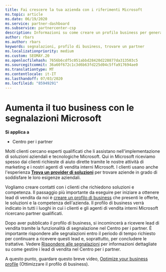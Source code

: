 ```yaml
---
title: Fai crescere la tua azienda con i riferimenti Microsoft
ms.topic: article
ms.date: 06/19/2020
ms.service: partner-dashboard
ms.subservice: partnercenter-csp
description: Informazioni su come creare un profilo business per generare lead di vendita attraverso la funzionalità dei riferimenti del centro per i partner e quindi per rispondere a questi riferimenti.
author: rbars
ms.author: rbars
keywords: segnalazioni, profilo di business, trovare un partner
ms.localizationpriority: medium
ms.custom: SEOMAY.20
ms.openlocfilehash: 7656b6cdf5c051abbd28420d228877da313503c5
ms.sourcegitcommit: 36a60f672c1c3d6b63fd225d04c5ffa917694ae0
ms.translationtype: MT
ms.contentlocale: it-IT
ms.lasthandoff: 07/03/2020
ms.locfileid: "85949291"
---
```

# <a name="grow-your-business-with-referrals-from-microsoft"></a>Aumenta il tuo business con le segnalazioni Microsoft

**Si applica a**

- Centro per i partner

Molti clienti cercano esperti qualificati che li assistano nell'implementazione di soluzioni aziendali e tecnologiche Microsoft. Qui in Microsoft riceviamo spesso dai clienti richieste di aiuto dirette tramite le nostre attività di marketing e i nostri agenti di vendita interni Microsoft. I clienti usano anche l'esperienza [**Trova un provider di soluzioni**](https://www.microsoft.com/solution-providers/search) per trovare aziende in grado di soddisfare le loro esigenze aziendali. 

Vogliamo creare contatti con i clienti che richiedono soluzioni e competenza. Il passaggio più importante da eseguire per iniziare a ottenere lead di vendita da noi è [creare un profilo di business](create-a-marketing-profile.md) che presenti le offerte, le soluzioni e la competenza dell'azienda. Il profilo di business verrà indicato in tutti i luoghi in cui i clienti e gli agenti di vendita interni Microsoft ricercano partner qualificati. 

 Dopo aver pubblicato il profilo di business, si incomincerà a ricevere lead di vendita tramite la funzionalità di segnalazione nel Centro per i partner. È importante rispondere alle segnalazioni entro il periodo di tempo richiesto per continuare a ricevere questi lead e, soprattutto, per concludere le trattative. Vedere [Rispondere alle segnalazioni](responding-to-referrals.md) per informazioni dettagliate su come gestire i lead di vendita nel Centro per i partner.  

A questo punto, guardare questo breve video, [Optimize your business profile](https://player.vimeo.com/video/252788046) (Ottimizzare il profilo di business).  
